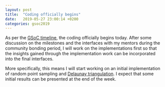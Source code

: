 ```yaml
---
layout: post
title:  "Coding officially begins"
date:   2019-05-27 23:00:14 +0200
categories: gsoc2019
---
```

As per the [GSoC timeline][gsoc-timeline], the coding officially begins today. After some discussion on the milestones and the interfaces with my mentors during the community bonding period, I will work on the implementations first so that the insights gained through the implementation work can be incorporated into the final interfaces.

More specifically, this means I will start working on an initial implementation of random point sampling and [Delaunay triangulation][delaunay-triangulation]. I expect that some initial results can be presented at the end of the week.

[gsoc-timeline]: https://developers.google.com/open-source/gsoc/timeline
[delaunay-triangulation]: https://en.wikipedia.org/wiki/Delaunay_triangulation
